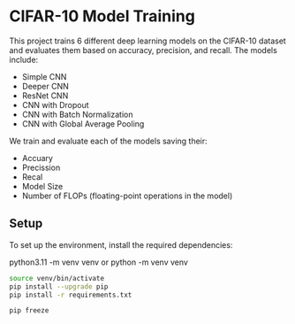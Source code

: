 # CIFAR-10 Model Training

This project trains 6 different deep learning models on the CIFAR-10 dataset and evaluates them based on accuracy, precision, and recall. The models include:

- Simple CNN
- Deeper CNN
- ResNet CNN
- CNN with Dropout
- CNN with Batch Normalization
- CNN with Global Average Pooling

We train and evaluate each of the models saving their:
- Accuary
- Precission
- Recal
- Model Size
- Number of FLOPs (floating-point operations in the model)

## Setup

To set up the environment, install the required dependencies:

python3.11 -m venv venv
or
python -m venv venv

```bash
source venv/bin/activate
pip install --upgrade pip
pip install -r requirements.txt

pip freeze